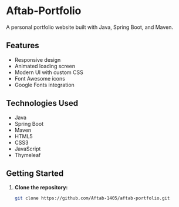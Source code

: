 # Aftab-Portfolio

A personal portfolio website built with Java, Spring Boot, and Maven.

## Features

- Responsive design
- Animated loading screen
- Modern UI with custom CSS
- Font Awesome icons
- Google Fonts integration

## Technologies Used

- Java
- Spring Boot
- Maven
- HTML5
- CSS3
- JavaScript
- Thymeleaf

## Getting Started

1. **Clone the repository:**
   ```sh
   git clone https://github.com/Aftab-1405/aftab-portfolio.git
